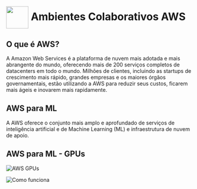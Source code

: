 <h1>
     <img align="center" width="60px" src="https://hermes.dio.me/courses/badge/dabc8205-4a91-473c-acbd-b310d8db3df2.png">
    <span>Ambientes Colaborativos AWS</span>
</h1>

## O que é AWS?  
A Amazon Web Services é a plataforma de nuvem mais adotada e mais abrangente do mundo, oferecendo mais de 200 serviços completos de datacenters em todo o mundo. Milhões de clientes, incluindo as startups de crescimento mais rápido, grandes empresas e os maiores órgãos governamentais, estão utilizando a AWS para reduzir seus custos, ficarem mais ágeis e inovarem mais rapidamente.

## AWS para ML
A AWS oferece o conjunto mais amplo e aprofundado de serviços de inteligência artificial e de Machine Learning (ML) e infraestrutura de nuvem de apoio.

## AWS para ML - GPUs
![AWS GPUs](https://github.com/user-attachments/assets/afc82d66-7b6f-48be-9850-ac57184153ee)

![Como funciona](https://github.com/user-attachments/assets/8163221b-2af5-4710-9d5c-322cfe16c93e)


